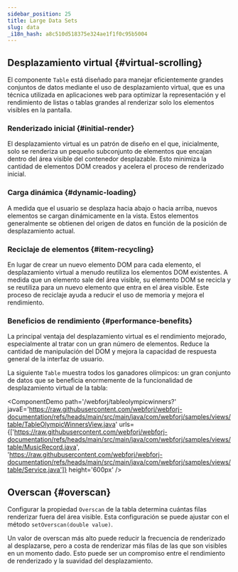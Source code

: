 ```yaml
---
sidebar_position: 25
title: Large Data Sets
slug: data
_i18n_hash: a8c510d518375e324ae1f1f0c95b5004
---
```

## Desplazamiento virtual {#virtual-scrolling}

El componente `Table` está diseñado para manejar eficientemente grandes conjuntos de datos mediante el uso de desplazamiento virtual, que es una técnica utilizada en aplicaciones web para optimizar la representación y el rendimiento de listas o tablas grandes al renderizar solo los elementos visibles en la pantalla.

### Renderizado inicial {#initial-render}

El desplazamiento virtual es un patrón de diseño en el que, inicialmente, solo se renderiza un pequeño subconjunto de elementos que encajan dentro del área visible del contenedor desplazable. Esto minimiza la cantidad de elementos DOM creados y acelera el proceso de renderizado inicial.

### Carga dinámica {#dynamic-loading}
A medida que el usuario se desplaza hacia abajo o hacia arriba, nuevos elementos se cargan dinámicamente en la vista. Estos elementos generalmente se obtienen del origen de datos en función de la posición de desplazamiento actual.

### Reciclaje de elementos {#item-recycling}
En lugar de crear un nuevo elemento DOM para cada elemento, el desplazamiento virtual a menudo reutiliza los elementos DOM existentes. A medida que un elemento sale del área visible, su elemento DOM se recicla y se reutiliza para un nuevo elemento que entra en el área visible. Este proceso de reciclaje ayuda a reducir el uso de memoria y mejora el rendimiento.

### Beneficios de rendimiento {#performance-benefits}

La principal ventaja del desplazamiento virtual es el rendimiento mejorado, especialmente al tratar con un gran número de elementos. Reduce la cantidad de manipulación del DOM y mejora la capacidad de respuesta general de la interfaz de usuario.

La siguiente `Table` muestra todos los ganadores olímpicos: un gran conjunto de datos que se beneficia enormemente de la funcionalidad de desplazamiento virtual de la tabla:

<ComponentDemo
path='/webforj/tableolympicwinners?' 
javaE='https://raw.githubusercontent.com/webforj/webforj-documentation/refs/heads/main/src/main/java/com/webforj/samples/views/table/TableOlympicWinnersView.java'
urls={['https://raw.githubusercontent.com/webforj/webforj-documentation/refs/heads/main/src/main/java/com/webforj/samples/views/table/MusicRecord.java', 
'https://raw.githubusercontent.com/webforj/webforj-documentation/refs/heads/main/src/main/java/com/webforj/samples/views/table/Service.java']}
height='600px'
/>

## Overscan {#overscan}

Configurar la propiedad `Overscan` de la tabla determina cuántas filas renderizar fuera del área visible. Esta configuración se puede ajustar con el método `setOverscan(double value)`.

Un valor de overscan más alto puede reducir la frecuencia de renderizado al desplazarse, pero a costa de renderizar más filas de las que son visibles en un momento dado. Esto puede ser un compromiso entre el rendimiento de renderizado y la suavidad del desplazamiento.
